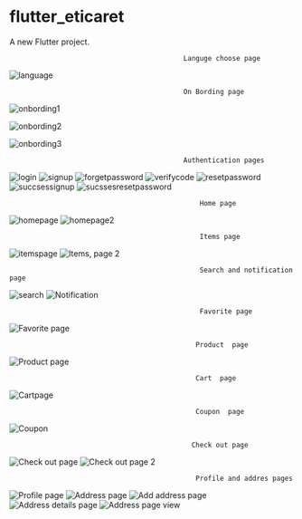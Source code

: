 # flutter_eticaret

A new Flutter project.

                                               Languge choose page

![language](https://github.com/yamanturkmenoglu/Ecommerce_users/assets/92741437/dea5f038-6c35-463f-af5f-5b08a1a6dddd)


                                               On Bording page
                                              
![onbording1](https://github.com/yamanturkmenoglu/Ecommerce_users/assets/92741437/89b949d3-0635-4370-bf25-9ee7311323b9) 

![onbording2](https://github.com/yamanturkmenoglu/Ecommerce_users/assets/92741437/f4439113-2b23-42e8-b2fb-d05d9b050351)

![onbording3](https://github.com/yamanturkmenoglu/Ecommerce_users/assets/92741437/df1296b2-faef-45c2-a997-1c2c4ff2a2cd)


                                               Authentication pages

![login](https://github.com/yamanturkmenoglu/Ecommerce_users/assets/92741437/8c702048-cf8e-41a5-9b2b-bd84fdfcb88f)
![signup](https://github.com/yamanturkmenoglu/Ecommerce_users/assets/92741437/06e0db33-da09-4310-9cb9-5dbaf91ff204)
![forgetpassword](https://github.com/yamanturkmenoglu/Ecommerce_users/assets/92741437/83b0472f-a399-4b91-81f5-b20e0b0dff6f)
![verifycode](https://github.com/yamanturkmenoglu/Ecommerce_users/assets/92741437/24780a0f-81b7-42af-84fd-fd5b16811ecd)
![resetpassword](https://github.com/yamanturkmenoglu/Ecommerce_users/assets/92741437/ab8e52c1-75cc-4b11-8249-38bcdca0d8c2)
![succsessignup](https://github.com/yamanturkmenoglu/Ecommerce_users/assets/92741437/ea919f2a-0f29-43ed-adb7-06970a20333b)
![sucssesresetpassword](https://github.com/yamanturkmenoglu/Ecommerce_users/assets/92741437/aaa8ef2d-ab6d-4433-87a9-8cfe93742ea4)



                                                   Home page
                                                   

![homepage](https://github.com/yamanturkmenoglu/Ecommerce_users/assets/92741437/ddb4eb9d-c862-4525-879a-cd9804fc7578)
![homepage2](https://github.com/yamanturkmenoglu/Ecommerce_users/assets/92741437/3cc97909-f7dc-40af-8e10-381c9ffa8ad5)

                                                   Items page

![itemspage](https://github.com/yamanturkmenoglu/Ecommerce_users/assets/92741437/ff69e346-9bfe-4744-a224-7aa4a46c6310)
![Items, page 2](https://github.com/yamanturkmenoglu/Ecommerce_users/assets/92741437/800e9dec-1b09-4d58-be4e-5efaf8826d51)

                                                   Search and notification page


![search](https://github.com/yamanturkmenoglu/Ecommerce_users/assets/92741437/2bc03ffa-aae9-41c7-a0f2-372c4a38c56e)
![Notification](https://github.com/yamanturkmenoglu/Ecommerce_users/assets/92741437/87d34142-2a3d-42e9-abac-5d1b28c81950)

                                                   Favorite page

![Favorite page](https://github.com/yamanturkmenoglu/Ecommerce_users/assets/92741437/42794f33-3974-4839-8edd-a10a40c66ff2)

                                                  Product  page

![Product page](https://github.com/yamanturkmenoglu/Ecommerce_users/assets/92741437/b43f4426-ffec-43d5-b985-e18f256f6ee3)
                                                
                                                  Cart  page


![Cartpage](https://github.com/yamanturkmenoglu/Ecommerce_users/assets/92741437/8b771e45-a383-4db7-b349-882e084b89eb)

                                                  Coupon  page


![Coupon](https://github.com/yamanturkmenoglu/Ecommerce_users/assets/92741437/43464fab-0cb5-4609-8828-a3d972412fa4)

                                                 Check out page


![Check out page](https://github.com/yamanturkmenoglu/Ecommerce_users/assets/92741437/f0754426-88dd-4d7b-aa5b-86224da51694)
![Check out page 2](https://github.com/yamanturkmenoglu/Ecommerce_users/assets/92741437/202a7b7b-ffb1-441d-b56a-0109ae9ccf17)

                                                  Profile and addres pages


![Profile page](https://github.com/yamanturkmenoglu/Ecommerce_users/assets/92741437/16fc8fdf-aa23-4495-bc72-5c1de8b5ab38)
![Address page](https://github.com/yamanturkmenoglu/Ecommerce_users/assets/92741437/9c24065f-d9e9-440c-9a66-7e1d64918ad8)
![Add address page](https://github.com/yamanturkmenoglu/Ecommerce_users/assets/92741437/07a4796d-9f68-4668-b2f6-aa7f8459c911)
![Address details page](https://github.com/yamanturkmenoglu/Ecommerce_users/assets/92741437/87051974-de90-4c72-a08e-f1d15ddcb438)
![Address page view](https://github.com/yamanturkmenoglu/Ecommerce_users/assets/92741437/f1b45cb6-17a1-47f2-abaa-75354abc348e)
